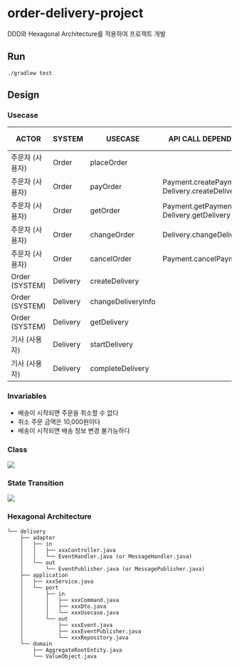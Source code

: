 # order-delivery-project

DDD와 Hexagonal Architecture를 적용하여 프로젝트 개발

## Run

```shell
./gradlew test
```

## Design

### Usecase

| ACTOR          | SYSTEM   | USECASE            | API CALL DEPENDENCY                               | MESSAGING EVENT PUBLISHING | MESSAGE 소비자 |
|----------------|----------|--------------------|---------------------------------------------------|----------------------------|-------------|
| 주문자 (사용자)      | Order    | placeOrder         |                                                   |                            |             |
| 주문자 (사용자)      | Order    | payOrder           | Payment.createPayment</br>Delivery.createDelivery |                            |             |
| 주문자 (사용자)      | Order    | getOrder           | Payment.getPayment</br>Delivery.getDelivery       |                            |             |
| 주문자 (사용자)      | Order    | changeOrder        | Delivery.changeDeliveryInfo                       |                            |             |
| 주문자 (사용자)      | Order    | cancelOrder        | Payment.cancelPayment                             | OrderCancelledEvent        | TBD         |
| Order (SYSTEM) | Delivery | createDelivery     |                                                   |                            |             |
| Order (SYSTEM) | Delivery | changeDeliveryInfo |                                                   |                            |             |
| Order (SYSTEM) | Delivery | getDelivery        |                                                   |                            |             |
| 기사 (사용자)       | Delivery | startDelivery      |                                                   | DeliveryStartedEvent       | Order       |
| 기사 (사용자)       | Delivery | completeDelivery   |                                                   | DeliveryCompletedEvent     | Order       |

### Invariables

- 배송이 시작되면 주문을 취소할 수 없다
- 취소 주문 금액은 10,000원이다
- 배송이 시작되면 배송 정보 변경 불가능하다

### Class

![](https://plantuml-server.kkeisuke.dev/svg/bLPFJnD15B_lfvYR6cnIyBOX3QNKqAIb3QtSXzsXJDpTMMTdcm8XgOaXH3pWeP6e68oQIEA1Y54E-eNOvJluzczdbwrKBioyztxlp--zDzibHs0kNDDGb7j8trJHwW8Sl9-7tkN8Fpf5yohoBYxyWu_-wG_a7xttFxpsZa-ySxXy-krzk_9FNo3_rrV_uDND-0pvXoV8VtFW7NtEE5bGOviOXAwl3lqnk1oX-VB3Shdilpi6_tdOewcn8p7opyRU9TmkHzVV_mJ0wukHz_BBpVWaSbMt11Kx3z4wiPb31UDmxX8-e1f93ptY231T9KFSPnOsK9LhsrGGJRYSG8Jd_jjpqC-XuN28RHkE22vOnxOWFBm5Tsh5HuHAg3uWbbZ5bcv85imLUPEEksbGPpis0gUsRL0D2yeIRwKWwYHxMHgdd_hNcOcpMSJ5Rs33XN8VOoqY80mDTefYO-qfxXDaSwQxce3mQ4zH0hHcOCT1dKYE5XSvOw9I0IrAtLDTHKrczIMHXKsYegxWD2EsEUIfeXQpo8uarecZSMe7rMP0-ugoFycDSPtmMvcr0-dCUOK-cjI29Dh9KL8B9h1HDPbhYQ8i3JeWVATnswsDTqoWia03EoMIODtWd1IMgo181AeO11tAbM60gY68wG0tH2msusibzeIGv2jHJd4LjxUeWkBEF7DnE3igQbY2z64-Cq4f2FaMreXK88GEYsvXM1uhcy5SmbJLXbG6HByVuXweQC2eBfabN7U39-bkinepROFymp3iUmrR6Z6AZ78iTh99HcNH84GWTkHYz_Obt4esw__6fMNCZ8nACkv4X91eLKgLtEXFve-1BfaW6M6GBP70eY6Mzp9fGhIQ0QoWj9at5Eiw9mxCUZKwv7R91Or4CzoB6XXZfsp1BhLhJ2zwdzBWsKSe-4Siryn5pZZjFbbkDNgz-eeiwrNNU_LrMLHhjphDUc8M-qv90fBbiYVok0EvogKcn7jr--6EvBEohs6khx42PXBkOtyIzJ5phjXcdEwIF5ocBmE-axrgfxFUtiY8QjMrMhtPpB8NUqr9ogOeSQGnqsHMbf_mmPio9w5CHSkqlq8qQc93-YYb7wDIz5UHFfq5Icb7Yg1fymgKKTQArE2CN5aYbWu_slu2.svg)

### State Transition

![](https://plantuml-server.kkeisuke.dev/svg/XLHTQuCm57ttL-Ijsw3x0NkOpJGF1Qt1ka8PGuBUXms_o5oXZFttvKCpJMeh299ppiqzvrxSVFMCzzzrvNahL4BrSG9-PbttE7xl9GxbtJrQFwEMby0leWlgeAsx2fRr4rnKwDYvXgQN1F7ozWHKdrZgWOSrnz5o-8IY7wGpeVe8M5D0LQcUVD_tF1513uQ4VZmadhU7TxGMMXhXW8HFgAjO0OdaYEiaGGEQWuynsMKvfZHD3f9jjwyL5arfGn9j3oGzvliCfvdKgec4Gq23r6RDfK4IquWeSJ44kgGtL5L1cBIz17WNa2XIjLHGCy-N75nL672y3tc_O-AJXHb2NqtuSZJJGUnVN-9jfaroO8v5WsksoYbTY7D4TVytqtD3Cnx-ryxUcznfsDg6VDunlRa-yzZDxER7D7VcOPTnPYBjRA0fnM_W3m00.svg)

### Hexagonal Architecture

```shell
└── delivery
    ├── adapter
    │   ├── in
    │   │   ├── xxxController.java
    │   │   └── EventHandler.java (or MessageHandler.java)
    │   └── out
    │       └── EventPublisher.java (or MessagePublisher.java)
    ├── application
    │   ├── xxxService.java
    │   └── port
    │       ├── in
    │       │   ├── xxxCommand.java
    │       │   ├── xxxDto.java
    │       │   └── xxxUsecase.java
    │       └── out
    │           ├── xxxEvent.java
    │           ├── xxxEventPublisher.java
    │           └── xxxRepository.java
    └── domain
        ├── AggregateRootEntity.java
        └── ValueObject.java
```
